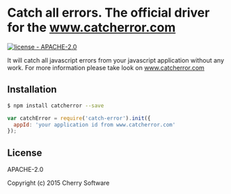 # Catch all errors. The official driver for the www.catcherror.com

[![license - APACHE-2.0](https://img.shields.io/npm/l/catcherror.svg)](http://opensource.org/licenses/APACHE-2.0)

It will catch all javascript errors from your javascript application without any work.
For more information please take look on www.catcherror.com

## Installation

```sh
$ npm install catcherror --save
```

```js
var catchError = require('catch-error').init({
  appId: 'your application id from www.catcherror.com'
});

```

## License

APACHE-2.0

Copyright (c) 2015 Cherry Software

